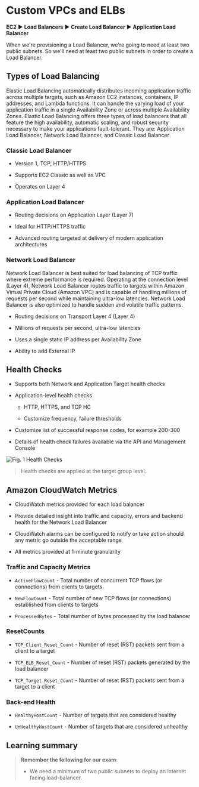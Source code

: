 # Custom VPCs and ELBs

**EC2** ▶︎ **Load Balancers** ▶︎ **Create Load Balancer** ▶︎ **Application Load Balancer**

When we're provisioning a Load Balancer, we're going to need at least two public subnets. So we'll need at least two public subnets in order to create a Load Balancer.

## Types of Load Balancing

Elastic Load Balancing automatically distributes incoming application traffic across multiple targets, such as Amazon EC2 instances, containers, IP addresses, and Lambda functions. It can handle the varying load of your application traffic in a single Availability Zone or across multiple Availability Zones. Elastic Load Balancing offers three types of load balancers that all feature the high availability, automatic scaling, and robust security necessary to make your applications fault-tolerant. They are: Application Load Balancer, Network Load Balancer, and Classic Load Balancer

### Classic Load Balancer

* Version 1, TCP, HTTP/HTTPS

* Supports EC2 Classic as well as VPC

* Operates on Layer 4

### Application Load Balancer

* Routing decisions on Application Layer (Layer 7)

* Ideal for HTTP/HTTPS traffic

* Advanced routing targeted at delivery of modern application architectures

### Network Load Balancer

Network Load Balancer is best suited for load balancing of TCP traffic where extreme performance is required. Operating at the connection level (Layer 4), Network Load Balancer routes traffic to targets within Amazon Virtual Private Cloud (Amazon VPC) and is capable of handling millions of requests per second while maintaining ultra-low latencies. Network Load Balancer is also optimized to handle sudden and volatile traffic patterns.

* Routing decisions on Transport Layer 4 (Layer 4)

* Millions of requests per second, ultra-low latencies

* Uses a single static IP address per Availability Zone

* Ability to add External IP

## Health Checks

* Supports both Network and Application Target health checks

* Application-level health checks

  * HTTP, HTTPS, and TCP HC

  * Customize frequency, failure thresholds

* Customize list of successful response codes, for example 200-300

* Details of health check failures available via the API and Management Console

![Fig. 1 Health Checks](../../../../img/SAA-CO2/virtual-private-cloud/elastic-load-balancer/diag01.png)

> Health checks are applied at the target group level.

## Amazon CloudWatch Metrics

* CloudWatch metrics provided for each load balancer

* Provide detailed insight into traffic and capacity, errors and backend health for the Network Load Balancer

* CloudWatch alarms can be configured to notify or take action should any metric go outside the acceptable range

* All metrics provided at 1-minute granularity

### Traffic and Capacity Metrics

* `ActiveFlowCount` - Total number of concurrent TCP flows (or connections) from clients to targets

* `NewFlowCount` - Total number of new TCP flows (or connections) established from clients to targets

* `ProcessedBytes` - Total number of bytes processed by the load balancer

### ResetCounts

* `TCP_Client_Reset_Count` - Number of reset (RST) packets sent from a client to a target

* `TCP_ELB_Reset_Count` - Number of reset (RST) packets generated by the load balancer

* `TCP_Target_Reset_Count` - Number of reset (RST) packets sent from a target to a client

### Back-end Health

* `HealthyHostCount` - Number of targets that are considered healthy

* `UnHealthyHostCount` - Number of targets that are considered unhealthy

## Learning summary

> **Remember the following for our exam**:
>
> * We need a minimum of two public subnets to deploy an internet facing load-balancer.
